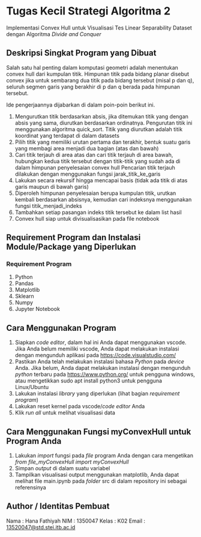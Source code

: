 # Tugas Kecil Strategi Algoritma 2
Implementasi Convex Hull untuk Visualisasi Tes Linear Separability Dataset 
dengan Algoritma  _Divide and Conquer_


## Deskripsi Singkat Program yang Dibuat
Salah satu hal penting dalam komputasi
geometri adalah menentukan convex hull dari kumpulan titik. Himpunan titik
pada bidang planar disebut convex jika untuk sembarang dua titik pada bidang
tersebut (misal p dan q), seluruh segmen garis yang berakhir di p dan q berada
pada himpunan tersebut.

Ide
pengerjaannya dijabarkan di dalam poin-poin berikut ini.
1. Mengurutkan titik berdasarkan absis, jika ditemukan titik yang dengan
absis yang sama, diurutkan berdasarkan ordinatnya.
Pengurutan titik ini menggunakan algoritma quick_sort. Titik yang
diurutkan adalah titik koordinat yang terdapat di dalam datasets
2. Pilih titik yang memiliki urutan pertama dan terakhir, bentuk suatu garis
yang membagi area menjadi dua bagian (atas dan bawah)
3. Cari titik terjauh di area atas dan cari titik terjauh di area bawah,
hubungkan kedua titik tersebut dengan titik-titik yang sudah ada di dalam
himpunan penyelesaian convex hull
Pencarian titik terjauh dilakukan dengan menggunakan fungsi
jarak_titik_ke_garis
4. Lakukan secara rekursif hingga mencapai basis (tidak ada titik di atas garis
maupun di bawah garis)
5. Diperoleh himpunan penyelesaian berupa kumpulan titik, urutkan kembali
berdasarkan absisnya, kemudian cari indeksnya menggunakan fungsi
titik_menjadi_indeks
6. Tambahkan setiap pasangan indeks titik tersebut ke dalam list hasil
7. Convex hull siap untuk divisualisasikan pada file notebook

## Requirement Program dan Instalasi Module/Package yang Diperlukan
### Requirement Program
1. Python
2. Pandas
3. Matplotlib
4. Sklearn
5. Numpy
6. Jupyter Notebook


## Cara Menggunakan Program
1. Siapkan _code editor_, dalam hal ini Anda dapat menggunakan vscode. Jika Anda belum memiliki vscode, Anda dapat melakukan instalasi dengan mengunduh aplikasi pada https://code.visualstudio.com/
2. Pastikan Anda telah melakukan instalasi bahasa _Python_ pada _device_ Anda. Jika belum, Anda dapat melakukan instalasi dengan mengunduh _python_ terbaru pada https://www.python.org/ untuk pengguna windows, atau mengetikkan sudo apt install python3 untuk pengguna Linux/Ubuntu
3. Lakukan instalasi _library_ yang diperlukan (lihat bagian _requirement program_)
4. Lakukan reset kernel pada vscode/_code editor_ Anda
5. Klik _run all_ untuk melihat visualisasi data

## Cara Menggunakan Fungsi myConvexHull untuk Program Anda
1. Lakukan _import_ fungsi pada _file_ program Anda dengan cara mengetikan _from file_myConvexHull import myConvexHull_
2. Simpan _output_ di dalam suatu variabel
3. Tampilkan visualisasi output menggunakan matplotlib, Anda dapat melihat file main.ipynb pada _folder_ src di dalam repository ini sebagai referensinya

## Author / Identitas Pembuat
Nama  : Hana Fathiyah
NIM   : 1350047
Kelas : K02
Email : 13520047@std.stei.itb.ac.id
